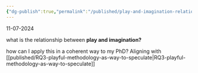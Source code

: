 ```yaml
---
{"dg-publish":true,"permalink":"/published/play-and-imagination-relationship/"}
---
```


11-07-2024

what is the relationship between **play and imagination?**

how can I apply this in a coherent way to my PhD? Aligning with  [[published/RQ3-playful-methodology-as-way-to-speculate\|RQ3-playful-methodology-as-way-to-speculate]]